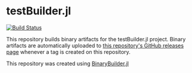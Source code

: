 # testBuilder.jl

[![Build Status](https://travis-ci.org/JerryChen97/testBuilder.jl.svg?branch=master)](https://travis-ci.org/JerryChen97/testBuilder.jl)

This repository builds binary artifacts for the testBuilder.jl project. Binary artifacts are automatically uploaded to
[this repository's GitHub releases page](https://github.com/JerryChen97/testBuilder.jl/releases) whenever a tag is created
on this repository.

This repository was created using [BinaryBuilder.jl](https://github.com/JuliaPackaging/BinaryBuilder.jl)
